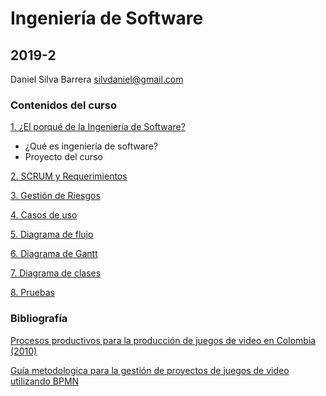 # Ingeniería de Software
## 2019-2

Daniel Silva Barrera
silvdaniel@gmail.com

### Contenidos del curso

[1. ¿El porqué de la Ingeniería de Software?](https://github.com/daniels13ca/Ing_Software/blob/master/Presentaciones/%5BIngSoft%5D%20Clase%201.pdf)
* ¿Qué es ingeniería de software?
* Proyecto del curso  

[2. SCRUM y Requerimientos](https://github.com/daniels13ca/Ing_Software)

[3. Gestión de Riesgos](https://github.com/daniels13ca/Ing_Software)

[4. Casos de uso](https://github.com/daniels13ca/Ing_Software)

[5. Diagrama de flujo](https://github.com/daniels13ca/Ing_Software)

[6. Diagrama de Gantt](https://github.com/daniels13ca/Ing_Software)

[7. Diagrama de clases](https://github.com/daniels13ca/Ing_Software)

[8. Pruebas](https://github.com/daniels13ca/Ing_Software)

### Bibliografía

[Procesos productivos para la producción de juegos de video en Colombia (2010)](https://github.com/daniels13ca/Ing_Software/blob/master/Bibliograf%C3%ADa/ArticuloCCC.pdf)

[Guía metodologica para la gestión de proyectos de juegos de video utilizando BPMN](https://github.com/daniels13ca/Ing_Software/blob/master/Bibliograf%C3%ADa/GuiaMetodologica.pdf)

